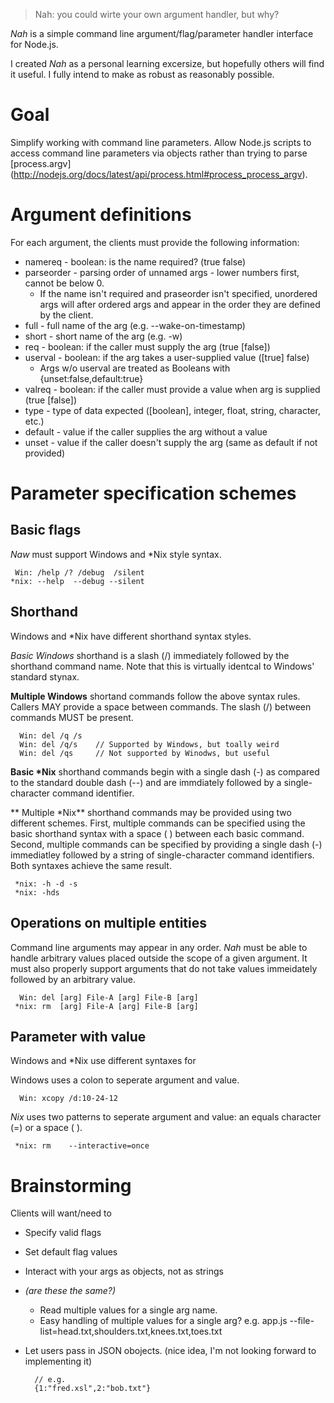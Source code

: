 > Nah: you could wirte your own argument handler, but why?

*Nah* is a simple command line argument/flag/parameter handler interface for Node.js.

I created *Nah* as a personal learning excersize, but  hopefully others will
find it useful. I fully intend to make as robust as reasonably possible.

# Goal

Simplify working with command line parameters. Allow Node.js scripts to access
command line parameters via objects rather than trying to parse [process.argv]
(http://nodejs.org/docs/latest/api/process.html#process_process_argv).

# Argument definitions

For each argument, the clients must provide the following information:

* namereq    - boolean: is the name required? (true false)
* parseorder - parsing order of unnamed args - lower numbers first, cannot be below 0.
	* If the name isn't required and praseorder isn't specified, unordered args
	  will after ordered args and appear in the order they are defined by the client.
* full       - full name of the arg (e.g. --wake-on-timestamp)
* short      - short name of the arg (e.g. -w)
* req        - boolean: if the caller must supply the arg (true [false])
* userval    - boolean: if the arg takes a user-supplied value ([true] false)
	* Args w/o userval are treated as Booleans with {unset:false,default:true}
* valreq     - boolean: if the caller must provide a value when arg is supplied (true [false])
* type       - type of data expected ([boolean], integer, float, string, character, etc.)
* default    - value if the caller supplies the arg without a value
* unset      - value if the caller doesn't supply the arg (same as default if not provided)

# Parameter specification schemes

## Basic flags

*Naw* must support Windows and *Nix style syntax.

     Win: /help /? /debug  /silent
    *nix: --help  --debug --silent

## Shorthand

Windows and *Nix have different shorthand syntax styles.

**Basic* Windows* shorthand is a slash (/) immediately followed by the shorthand
command name. Note that this is virtually identcal to Windows' standard
stynax.

**Multiple Windows** shortand commands follow the above syntax rules. Callers
MAY provide a space between commands. The slash (/) between commands MUST be
present.

	  Win: del /q /s
	  Win: del /q/s    // Supported by Windows, but toally weird
	  Win: del /qs     // Not supported by Winodws, but useful

**Basic \*Nix** shorthand commands begin with a single dash (-) as compared to
the standard double dash (--) and are immdiately followed by a single-
character command identifier.

** Multiple \*Nix** shorthand commands may be provided using two different
schemes. First, multiple commands can be specified using the basic shorthand
syntax with a space ( ) between each basic command. Second, multiple commands
can be specified by providing a single dash (-) immediatley followed by a
string of single-character command identifiers. Both syntaxes achieve the same
result.

	 *nix: -h -d -s
	 *nix: -hds

## Operations on multiple entities

Command line arguments may appear in any order. *Nah* must be able to handle
arbitrary values placed outside the scope of a given argument. It must also
properly support arguments that do not take values immeidately followed by
an arbitrary value.

	  Win: del [arg] File-A [arg] File-B [arg]
	 *nix: rm  [arg] File-A [arg] File-B [arg]

## Parameter with value

Windows and *Nix use different syntaxes for 

Windows uses a colon to seperate argument and value.

	  Win: xcopy /d:10-24-12  

*Nix* uses two patterns to seperate argument and value: an equals character (=)
or a space ( ).

	 *nix: rm    --interactive=once

# Brainstorming

Clients will want/need to 

* Specify valid flags
* Set default flag values
* Interact with your args as objects, not as strings
* *(are these the same?)*
	* Read multiple values for a single arg name.
	* Easy handling of multiple values for a single arg?
		e.g. app.js --file-list=head.txt,shoulders.txt,knees.txt,toes.txt
* Let users pass in JSON obojects. (nice idea, I'm not looking forward to implementing it)

		// e.g.
		{1:"fred.xsl",2:"bob.txt"}